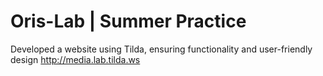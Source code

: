 # Oris-Lab | Summer Practice
Developed a website using Tilda, ensuring functionality and user-friendly design
http://media.lab.tilda.ws
